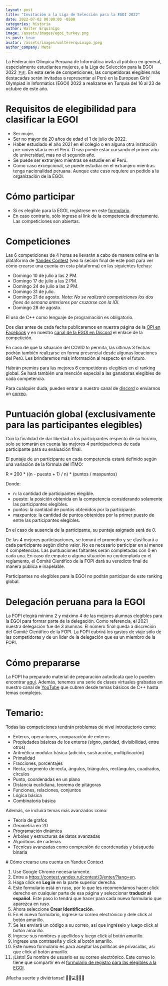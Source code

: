 ```yaml
---
layout: post
title: "Invitación a la Liga de Selección para la EGOI 2022"
date: 2022-07-02 00:00:00 -0500
categories: historia
author: Walter Erquínigo
image: /assets/images/egoi_turkey.png
is_post: true
avatar: /assets/images/waltererquinigo.jpeg
author_company: Meta
---
```


La Federación Olímpica Peruana de Informática invita al público en general, especialmente estudiantes mujeres, a la Liga de Selección para la EGOI 2022 🇵🇪.
En esta serie de competiciones, las competidoras elegibles más destacadas serán invitadas a representar al Perú en la European Girls' Olympiad in Informatics (EGOI) 2022 a realizarse en Turquía del 16 al 23 de octubre de este año.

# Requisitos de elegibilidad para clasificar la EGOI
- Ser mujer.
- Ser no mayor de 20 años de edad el 1 de julio de 2022.
- Haber estudiado el año 2021 en el colegio o en alguna otra institución pre-universitaria en el Perú. O sea puede estar cursando el primer año de universidad, mas no el segundo año.
- Se puede ser extranjero mientras se estudie en el Perú.
- Como caso excepcional, se puede estudiar en el extranjero mientras tenga nacionalidad peruana. Aunque este caso requiere un pedido a la organización de la EGOI.

# Cómo participar
- Si es elegible para la EGOI, regístrese en este [formulario](https://docs.google.com/forms/d/1LqC3GmAT-8ZmmO3BN5UgXEDG-GpEDykk1uFaiY2NJYU/edit).
- En caso contrario, sólo ingrese al link de la competencia directamente. Las competiciones son abiertas.

# Competiciones
Las 6 competiciones de 4 horas se llevarán a cabo de manera online en la plataforma de [Yandex Contest](https://contest.yandex.ru/contest/3/enter/?lang=en) (vea la seción final de este post para ver cómo crearse una cuenta en esta plataforma) en las siguientes fechas:

- Domingo 10 de julio a las 2 PM.
- Domingo 17 de julio a las 2 PM.
- Domingo 24 de julio a las 2 PM.
- Domingo 31 de julio.
- Domingo 21 de agosto. *Nota: No se realizará competiciones los dos fines de semana anteriores por cruzarse con la IOI.*
- Domingo 28 de agosto.

El uso de C++ como lenguaje de programación es obligatorio.

Dos días antes de cada fecha publicaremos en nuestra página de la [OPI en Facebook](https://www.facebook.com/InformaticaPe) y en nuestro [canal de la EGOI en Discord](https://discord.gg/M9nZnMdXEV) el enlace de la competición.

En caso de que la situación del COVID lo permita, las últimas 3 fechas podrán también realizarse en forma presencial desde algunas locaciones del Perú. Les brindaremos más información al respecto en el futuro.

Habrán premios para las mejores 6 competidoras elegibles en el ranking global. Se hará también una mención especial a las ganadoras elegibles de cada competencia.

Para cualquier duda, pueden entrar a nuestro canal de [discord](https://discord.gg/qexFQjyjh4) o enviarnos un [correo](mailto:contacto@fopi.org.pe).

# Puntuación global (exclusivamente para las participantes elegibles)
Con la finalidad de dar libertad a los participantes respecto de su horario, solo se tomarán en cuenta las mejores 4 participaciones de cada participante para su evaluación final.

El puntaje de un participante en cada competencia estará definido según una variación de la fórmula del ITMO:

R = 200 * ((n - puesto + 1) / n) * (puntos / maxpuntos)

Donde:
        
- n: la cantidad de participantes elegible.
- puesto: la posición obtenida en la competencia considerando solamente las participantes elegibles.
- puntos: la cantidad de puntos obtenidos por la participante.
- maxpuntos: la cantidad de puntos obtenidos por la primer puesto de entre las participantes elegibles.

En el caso de ausencia de la participante, su puntaje asignado será de 0.

De las 4 mejores participaciones, se tomará el promedio y se clasificará a cada participante según dicho valor. No es necesario participar en al menos 4 competencias. Las puntuaciones faltantes serán completadas con 0 en cada una. En caso de empate o alguna situación no contemplada en el reglamento, el Comité Científico de la FOPI dará su veredicto final de manera pública e inapelable.

Participantes no elegibles para la EGOI no podrán participar de este ranking global.

# Delegación peruana para la EGOI
La FOPI elegirá mínimo 2 y máximo 4 de las mejores alumnas elegibles para la EGOI para formar parte de la delegación. Como referencia, el 2021 nuestra delegación fue de 3 alumnas. El número final queda a discreción del Comité Científico de la FOPI. La FOPI cubrirá los gastos de viaje sólo de las competidoras y de un líder de la delegación que es un miembro de la FOPI.

# Cómo prepararse

La FOPI ha preparado material de preparación autodicata que lo pueden encontrar [aquí](https://fopi.org.pe/material). Además, tenemos una serie de clases virtuales grabadas en nuestro canal de [YouTube](https://www.youtube.com/channel/UC5fcUtSe8oPyN7sNRvLI4ow) que cubren desde temas básicos de C++ hasta temas complejos.

# Temario:

Todas las competiciones tendrán problemas de nivel introductorio como:

- Enteros, operaciones, comparación de enteros
- Propiedades básicas de los enteros (signo, paridad, divisibilidad, entre otros)
- Aritmética modular básica (adición, sustracción, multiplicación)
- Primalidad
- Fracciones, porcentajes
- Recta, segmento de recta, ángulos, triángulos, rectángulos, cuadrados, círculos
- Punto, coordenadas en un plano
- Distancia euclidiana, teorema de pitágoras
- Funciones, relaciones, conjuntos
- Lógica básica
- Combinatoria básica

Además, se incluirá temas más avanzados como:

- Teoría de grafos 
- Geometría en 2D
- Programación dinámica
- Árboles y estructuras de datos avanzadas
- Algoritmos de cadenas
- Técnicas avanzadas como compresión de coordenadas y búsqueda binaria

<div id="creacion_de_cuenta">
</div>
# Cómo crearse una cuenta en Yandex Context

1. Use Google Chrome necesariamente.
2. Entre a https://contest.yandex.ru/contest/3/enter/?lang=en.
3. Haga click en **Log in** en la parte superior derecha.
4. Este formulario está en ruso, por lo que les recomendamos hacer click derecho en cualquier parte de esa página y seleccionar **traducir al español**. Este paso lo tendrá que hacer para cada nuevo formulario que aparezca en ruso.
5. Ahora seleccione **Crear Identificación**.
6. En el nuevo formulario, ingrese su correo electrónico y dele click al botón amarillo.
7. Se les enviará un código a su correo, así que ingréselo y luego click al botón amarillo.
8. Ingrese sus nombres y apellidos y luego click al botón amarillo.
9. Ingrese una contraseña y click al botón amarillo.
10. Este nuevo formulario es para aceptar las políticas de privacidas, así que click al botón amarillo.
11. ¡Listo! Su nombre de usuario es su correo electrónico. Este correo lo tiene que compartir en el [formulario de registro para las elegibles a la EGOI](https://docs.google.com/forms/d/1LqC3GmAT-8ZmmO3BN5UgXEDG-GpEDykk1uFaiY2NJYU).

¡Mucha suerte y diviértanse! 💪🏼💻🤓🇵🇪
